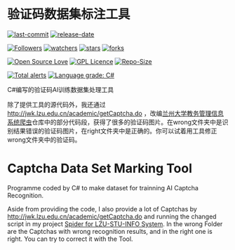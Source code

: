 # 验证码数据集标注工具

[![last-commit](https://img.shields.io/github/last-commit/HollowMan6/Captcha-Data-Set-Marking-Tool)](../../graphs/commit-activity)
[![release-date](https://img.shields.io/github/release-date/HollowMan6/Captcha-Data-Set-Marking-Tool)](../../releases)

[![Followers](https://img.shields.io/github/followers/HollowMan6?style=social)](https://github.com/HollowMan6?tab=followers)
[![watchers](https://img.shields.io/github/watchers/HollowMan6/Captcha-Data-Set-Marking-Tool?style=social)](../../watchers)
[![stars](https://img.shields.io/github/stars/HollowMan6/Captcha-Data-Set-Marking-Tool?style=social)](../../stargazers)
[![forks](https://img.shields.io/github/forks/HollowMan6/Captcha-Data-Set-Marking-Tool?style=social)](../../stargazers)

[![Open Source Love](https://badges.frapsoft.com/os/v1/open-source.svg?v=103)](https://hollowman6.github.io/fund.html)
[![GPL Licence](https://badges.frapsoft.com/os/gpl/gpl.svg?v=103)](https://opensource.org/licenses/GPL-3.0/)
[![Repo-Size](https://img.shields.io/github/repo-size/HollowMan6/Captcha-Data-Set-Marking-Tool.svg)](../../archive/master.zip)

[![Total alerts](https://img.shields.io/lgtm/alerts/g/HollowMan6/Captcha-Data-Set-Marking-Tool.svg?logo=lgtm&logoWidth=18)](https://lgtm.com/projects/g/HollowMan6/Captcha-Data-Set-Marking-Tool/alerts/)
[![Language grade: C#](https://img.shields.io/lgtm/grade/csharp/g/HollowMan6/Captcha-Data-Set-Marking-Tool.svg?logo=lgtm&logoWidth=18)](https://lgtm.com/projects/g/HollowMan6/Captcha-Data-Set-Marking-Tool/context:csharp)

C#编写的验证码AI训练数据集处理工具

除了提供工具的源代码外，我还通过 http://jwk.lzu.edu.cn/academic/getCaptcha.do ，改编[兰州大学教务管理信息系统爬虫](https://github.com/HollowMan6/Spider-for-LZU-STU-INFO-System)仓库中的部分代码段，获得了很多的验证码图片。在wrong文件夹中是识别结果错误的验证码图片，在right文件夹中是正确的。你可以试着用工具修正wrong文件夹中的验证码。

# Captcha Data Set Marking Tool

Programme coded by C# to make dataset for trainning AI Captcha Recognition.  

Aside from providing the code, I also provide a lot of Captchas by http://jwk.lzu.edu.cn/academic/getCaptcha.do and running the changed script in my project [Spider for LZU-STU-INFO System](https://github.com/HollowMan6/Spider-for-LZU-STU-INFO-System). In the wrong Folder are the Captchas with wrong recognition results, and in the right one is right. You can try to correct it with the Tool.
